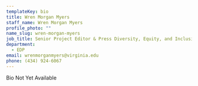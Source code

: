 ```yaml
---
templateKey: bio
title: Wren Morgan Myers
staff_name: Wren Morgan Myers
profile_photo: ""
name_slug: wren-morgan-myers
job_title: Senior Project Editor & Press Diversity, Equity, and Inclusion Officer
department:
  - EDP
email: wrenmorganmyers@virginia.edu
phone: (434) 924-6067
---
```

Bio Not Yet Available
